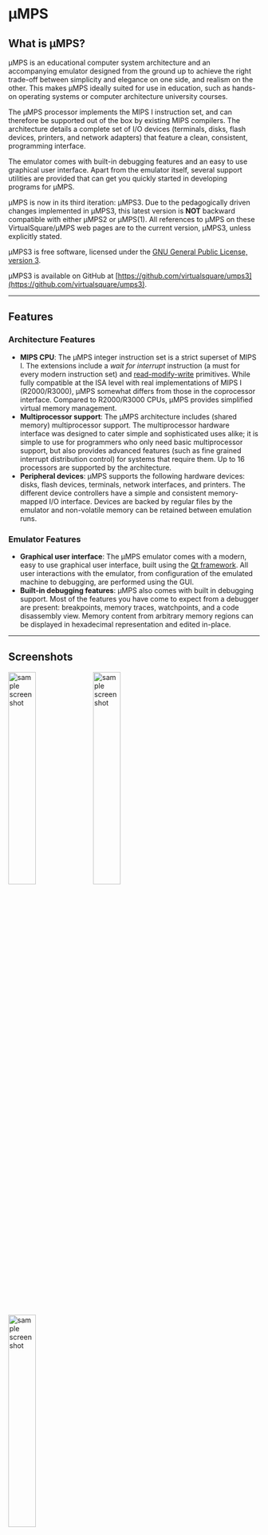# µMPS

## What is µMPS?

µMPS is an educational computer system architecture and an accompanying emulator designed from the ground up to achieve the right trade-off between simplicity and elegance on one side, and realism on the other.
This makes µMPS ideally suited for use in education, such as hands-on operating systems or computer architecture university courses.

The µMPS processor implements the MIPS I instruction set, and can therefore be supported out of the box by existing MIPS compilers.
The architecture details a complete set of I/O devices (terminals, disks, flash devices, printers, and network adapters) that feature a clean, consistent, programming interface.

The emulator comes with built-in debugging features and an easy to use graphical user interface.
Apart from the emulator itself, several support utilities are provided that can get you quickly started in developing programs for µMPS.

µMPS is now in its third iteration: µMPS3.
Due to the pedagogically driven changes implemented in µMPS3, this latest version is **NOT** backward compatible with either µMPS2 or µMPS(1).
All references to µMPS on these VirtualSquare/µMPS web pages are to the current version, µMPS3, unless explicitly stated.

µMPS3 is free software, licensed under the [GNU General Public License, version 3](https://www.gnu.org/licenses/gpl-3.0.html).

µMPS3 is available on GitHub at [https://github.com/virtualsquare/umps3](https://github.com/virtualsquare/umps3).

---

## Features

### Architecture Features

- **MIPS CPU**:
The µMPS integer instruction set is a strict superset of MIPS I.
The extensions include a *wait for interrupt* instruction (a must for every modern instruction set) and [read-modify-write](https://en.wikipedia.org/wiki/Read-modify-write) primitives.
While fully compatible at the ISA level with real implementations of MIPS I (R2000/R3000), µMPS somewhat differs from those in the coprocessor interface. Compared to R2000/R3000 CPUs, µMPS provides simplified virtual memory management.
- **Multiprocessor support**:
The µMPS architecture includes (shared memory) multiprocessor support.
The multiprocessor hardware interface was designed to cater simple and sophisticated uses alike; it is simple to use for programmers who only need basic multiprocessor support, but also provides advanced features (such as fine grained interrupt distribution control) for systems that require them.
Up to 16 processors are supported by the architecture.
- **Peripheral devices**:
µMPS supports the following hardware devices: disks, flash devices, terminals, network interfaces, and printers.
The different device controllers have a simple and consistent memory-mapped I/O interface.
Devices are backed by regular files by the emulator and non-volatile memory can be retained between emulation runs.

### Emulator Features

- **Graphical user interface**:
The µMPS emulator comes with a modern, easy to use graphical user interface, built using the [Qt framework](https://www.qt.io/).
All user interactions with the emulator, from configuration of the emulated machine to debugging, are performed using the GUI.
- **Built-in debugging features**:
µMPS also comes with built in debugging support.
Most of the features you have come to expect from a debugger are present: breakpoints, memory traces, watchpoints, and a code disassembly view.
Memory content from arbitrary memory regions can be displayed in hexadecimal representation and edited in-place.

---

## Screenshots

<img src="pictures/umps3-1.png" alt="sample screenshot" width="33%"/> <img src="pictures/umps3-2.png" alt="sample screenshot" width="33%"/> <img src="pictures/umps3-3.png" alt="sample screenshot" width="33%"/>

---
## Tutorials

- [How to install µMPS3](tutorials/umps/installation.md)
- [How to get started using µMPS3](tutorials/umps/getting_started.md)
- [Debugging features of µMPS3](tutorials/umps/debugging.md)

---

## µMPS Versus Related Systems

### µMPS versus simple MIPS processor simulators

We believe µMPS can be a replacement for the simple assembly source-level MIPS processor simulators, such as [SPIM](http://spimsimulator.sourceforge.net/) or [MARS](https://courses.missouristate.edu/KenVollmar/MARS/), that are widely used in introductory computer architecture or similar courses that include an assembly programming component.
There are, nonetheless, striking differences between these and µMPS:

- Programs such as SPIM and MARS simulate the execution of MIPS programs by interpreting some variant of MIPS assembly language. By contrast, µMPS executes actual MIPS machine code.
- µMPS emulates a complete computer system, as opposed to the above systems which only simulate a processor, and possibly a console device with an ad-hoc syscall interface.

Note that, compared to simulators such as SPIM and MARS, programming for µMPS is somewhat more complex.
The learning curve is not very steep, however, and there is plenty of [documentation](#Documentation) and [tutorials](#Tutorials) to guide you.

### µMPS versus other full system emulators

Emulators such as QEMU emulate real computer systems, including their complexities.
µMPS, on the other hand, was conceived primarily as a pedagogical tool and its architecture can be seen as an idealized and simplified version of existing ones.
Also, because these emulators are meant to efficiently run real-world operating systems, they put first and foremost an emphasis on performance, at the cost of code complexity.
The µMPS code base is, by comparison, significantly less complex and is approachable by less experienced programmers.

---

## History, Credits, and Acknowledgments

The µMPS project has a long history.
The direct predecessor of µMPS was MPS, developed at the Computer Science department of the University of Bologna by Mauro Morsiani, under the supervision of Renzo Davoli.
MPS, like its descendants, is a full system emulator: it emulates a computer system comprising a single processor, a bus, and a set of peripheral devices. The emulated processor is a R2000/R3000, the original 32-bit MIPS (retrospectively MIPS I) CPU.
The emulator featured a graphical user interface, implemented using the XForms toolkit, and built-in debugging functionality.

MPS was in turn inspired by CHIP (Cornell Hypothetical Instructional Processor) and the accompanying HOCA operating system project.
CHIP/HOCA were used before the adoption of MPS/µMPS in the operating systems lab course at the University of Bologna, to which they were brought by Ozalp Babaoglu.

µMPS was an evolution of the original MPS project.
Its design was based on experience with MPS in undergraduate operating systems courses taught by Renzo Davoli (University of Bologna) and Michael Goldweber (Xavier University).
The architecture replaced the relatively complex virtual memory management subsytem of the R3000 processor with a streamlined one, easier to comprehend and program.

Tomislav Jonjic extended the architecture with multiprocessor support, redesigned the user interface and reimplemented it using the Qt framework, releasing the second version of the project: µMPS2

Mattia Biondi updated µMPS2 to µMPS3 and took over the project maintainance.
This third release, the one implemented by the current version of the emulator, brought significant changes to the whole emulator:

- The complexity of the architecture has been simplified (memory management, exception handling, processor initialization)
- Tape devices have been replaced by a new class of flash devices
- The project building process migrated from the GNU Autotools to CMake
- The graphical user interface has been updated from Qt4 to Qt5 and slightly modified

The authoritative reference on µMPS(2/3), *µMPS(2/3) Principles of Operation*, was written by Michael Goldweber and Renzo Davoli.

In addition to the implicit acknowledgments we have given above, the authors would also like to thank the numerous students who have assisted the project by testing it and by giving valuable suggestions.

---

## Documentation

### Books

- Michael Goldweber, Renzo Davoli, [*µMPS3 Principles of Operation*, Lulu Books](https://www.lulu.com/en/us/shop/renzo-davoli-and-michael-goldweber/%CE%BCmps3-principles-of-operation/paperback/product-6jvqn4.html), 2020 [PDF](doc/uMPS3princOfOperations.pdf)

This book is the definitive reference on the µMPS3 architecture.
It represents an update to the µMPS architecture defined in earlier editions of this work, titled *µMPS Principles of Operation* and *µMPS2 Principles of Operation*.

### Articles and Papers

- M. Morsiani, R. Davoli, [*Learning Operating Systems Structure and Implementation through the MPS Computer System Simulator*](https://dl.acm.org/doi/10.1145/299649.299683), in *The Proceedings of the Thirtieth SIGCSE Technical Symposium on Computer Science Education*, SIGCSE '99, (New York, NY, USA), pp. 63-67, ACM, March 1999. [PDF](http://mps.sourceforge.net/pdf/MPSpaper.pdf)
- Michael Goldweber, Renzo Davoli, Mauro Morsiani, [*The Kaya OS Project and the µMPS Hardware Emulator*](https://dl.acm.org/doi/10.1145/1067445.1067462), in *Proceedings of the 10th Annual SIGCSE Conference on Innovation and Technology in Computer Science Education*, ITiCSE '05, (New York, NY, USA), pp. 49–53, ACM, June 2005. [PDF](http://mps.sourceforge.net/pdf/uMPSpaper.pdf)
- M. Goldweber, R. Davoli, [*Virtual square (V^2) in Computer Science Education*](https://dl.acm.org/doi/10.1145/1067445.1067528), in *Proceedings of the 10th Annual SIGCSE Conference on Innovation and Technology in Computer Science Education*, ITiCSE '05, (New York, NY, USA), pp. 301–305, ACM, June 2005.
- M. Goldweber, R. Davoli, and T. Jonjic,	[*Supporting Operating Systems Projects Using the µMPS2 Hardware Simulator*](https://dl.acm.org/doi/10.1145/2325296.2325315),	in *Proceedings of the 17th ACM Annual Conference on Innovation and Technology in Computer Science Education*, ITiCSE '12, (New York, NY, USA), pp. 63–68, ACM, July 2012.

### Theses

- Tomislav Jonjic, *Design and Implementation of the uMPS2 Educational Emulator*, November 2012. [PDF](https://amslaurea.unibo.it/4472/1/jonjic_tomislav_tesi.pdf)
- Mattia Biondi, *An Updated Emulated Architecture to Support the Study of Operating Systems*, May 2020. [PDF](https://raw.githubusercontent.com/mattiabiondi/baccalaureus/master/thesis/biondi_mattia_tesi.pdf) (not yet uploaded on [AMSLaurea](https://amslaurea.unibo.it/))

### Historical documentation

#### How-Tos

- Tomislav Jonjic, *µMPS2 Cross Toolchain Guide*, September 2011. [PDF](http://mps.sourceforge.net/pdf/umps-cross-toolchain-guide.pdf) [obsolete]
